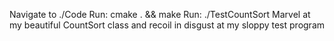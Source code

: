 Navigate to ./Code
Run: cmake . && make
Run: ./TestCountSort
Marvel at my beautiful CountSort class and recoil in disgust at my sloppy test program